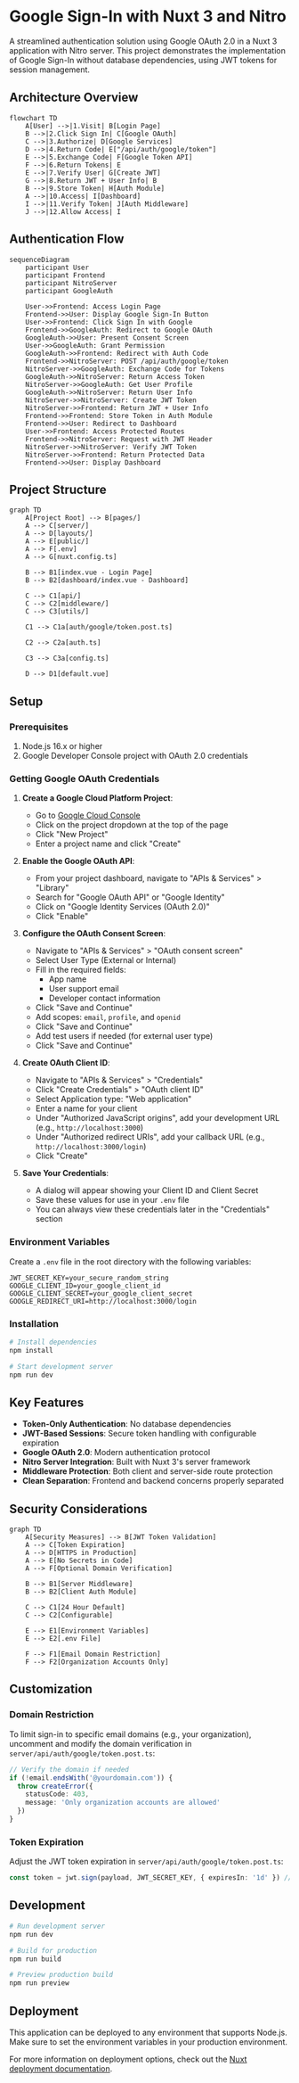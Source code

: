 # Google Sign-In with Nuxt 3 and Nitro

A streamlined authentication solution using Google OAuth 2.0 in a Nuxt 3 application with Nitro server. This project demonstrates the implementation of Google Sign-In without database dependencies, using JWT tokens for session management.

## Architecture Overview

```mermaid
flowchart TD
    A[User] -->|1.Visit| B[Login Page]
    B -->|2.Click Sign In| C[Google OAuth]
    C -->|3.Authorize| D[Google Services]
    D -->|4.Return Code| E["/api/auth/google/token"]
    E -->|5.Exchange Code| F[Google Token API]
    F -->|6.Return Tokens| E
    E -->|7.Verify User| G[Create JWT]
    G -->|8.Return JWT + User Info| B
    B -->|9.Store Token| H[Auth Module]
    A -->|10.Access| I[Dashboard]
    I -->|11.Verify Token| J[Auth Middleware]
    J -->|12.Allow Access| I
```

## Authentication Flow

```mermaid
sequenceDiagram
    participant User
    participant Frontend
    participant NitroServer
    participant GoogleAuth
    
    User->>Frontend: Access Login Page
    Frontend->>User: Display Google Sign-In Button
    User->>Frontend: Click Sign In with Google
    Frontend->>GoogleAuth: Redirect to Google OAuth
    GoogleAuth->>User: Present Consent Screen
    User->>GoogleAuth: Grant Permission
    GoogleAuth->>Frontend: Redirect with Auth Code
    Frontend->>NitroServer: POST /api/auth/google/token
    NitroServer->>GoogleAuth: Exchange Code for Tokens
    GoogleAuth->>NitroServer: Return Access Token
    NitroServer->>GoogleAuth: Get User Profile
    GoogleAuth->>NitroServer: Return User Info
    NitroServer->>NitroServer: Create JWT Token
    NitroServer->>Frontend: Return JWT + User Info
    Frontend->>Frontend: Store Token in Auth Module
    Frontend->>User: Redirect to Dashboard
    User->>Frontend: Access Protected Routes
    Frontend->>NitroServer: Request with JWT Header
    NitroServer->>NitroServer: Verify JWT Token
    NitroServer->>Frontend: Return Protected Data
    Frontend->>User: Display Dashboard
```

## Project Structure

```mermaid
graph TD
    A[Project Root] --> B[pages/]
    A --> C[server/]
    A --> D[layouts/]
    A --> E[public/]
    A --> F[.env]
    A --> G[nuxt.config.ts]
    
    B --> B1[index.vue - Login Page]
    B --> B2[dashboard/index.vue - Dashboard]
    
    C --> C1[api/]
    C --> C2[middleware/]
    C --> C3[utils/]
    
    C1 --> C1a[auth/google/token.post.ts]
    
    C2 --> C2a[auth.ts]
    
    C3 --> C3a[config.ts]
    
    D --> D1[default.vue]
```

## Setup

### Prerequisites

1. Node.js 16.x or higher
2. Google Developer Console project with OAuth 2.0 credentials

### Getting Google OAuth Credentials

1. **Create a Google Cloud Platform Project**:
   - Go to [Google Cloud Console](https://console.cloud.google.com/)
   - Click on the project dropdown at the top of the page
   - Click "New Project"
   - Enter a project name and click "Create"

2. **Enable the Google OAuth API**:
   - From your project dashboard, navigate to "APIs & Services" > "Library"
   - Search for "Google OAuth API" or "Google Identity"
   - Click on "Google Identity Services (OAuth 2.0)"
   - Click "Enable"

3. **Configure the OAuth Consent Screen**:
   - Navigate to "APIs & Services" > "OAuth consent screen"
   - Select User Type (External or Internal)
   - Fill in the required fields:
     - App name
     - User support email
     - Developer contact information
   - Click "Save and Continue"
   - Add scopes: `email`, `profile`, and `openid`
   - Click "Save and Continue"
   - Add test users if needed (for external user type)
   - Click "Save and Continue"

4. **Create OAuth Client ID**:
   - Navigate to "APIs & Services" > "Credentials"
   - Click "Create Credentials" > "OAuth client ID"
   - Select Application type: "Web application"
   - Enter a name for your client
   - Under "Authorized JavaScript origins", add your development URL (e.g., `http://localhost:3000`)
   - Under "Authorized redirect URIs", add your callback URL (e.g., `http://localhost:3000/login`)
   - Click "Create"

5. **Save Your Credentials**:
   - A dialog will appear showing your Client ID and Client Secret
   - Save these values for use in your `.env` file
   - You can always view these credentials later in the "Credentials" section

### Environment Variables

Create a `.env` file in the root directory with the following variables:

```env
JWT_SECRET_KEY=your_secure_random_string
GOOGLE_CLIENT_ID=your_google_client_id
GOOGLE_CLIENT_SECRET=your_google_client_secret
GOOGLE_REDIRECT_URI=http://localhost:3000/login
```

### Installation

```bash
# Install dependencies
npm install

# Start development server
npm run dev
```

## Key Features

- **Token-Only Authentication**: No database dependencies
- **JWT-Based Sessions**: Secure token handling with configurable expiration
- **Google OAuth 2.0**: Modern authentication protocol
- **Nitro Server Integration**: Built with Nuxt 3's server framework
- **Middleware Protection**: Both client and server-side route protection
- **Clean Separation**: Frontend and backend concerns properly separated

## Security Considerations

```mermaid
graph TD
    A[Security Measures] --> B[JWT Token Validation]
    A --> C[Token Expiration]
    A --> D[HTTPS in Production]
    A --> E[No Secrets in Code]
    A --> F[Optional Domain Verification]
    
    B --> B1[Server Middleware]
    B --> B2[Client Auth Module]
    
    C --> C1[24 Hour Default]
    C --> C2[Configurable]
    
    E --> E1[Environment Variables]
    E --> E2[.env File]
    
    F --> F1[Email Domain Restriction]
    F --> F2[Organization Accounts Only]
```

## Customization

### Domain Restriction

To limit sign-in to specific email domains (e.g., your organization), uncomment and modify the domain verification in `server/api/auth/google/token.post.ts`:

```typescript
// Verify the domain if needed
if (!email.endsWith('@yourdomain.com')) {
  throw createError({
    statusCode: 403,
    message: 'Only organization accounts are allowed'
  })
}
```

### Token Expiration

Adjust the JWT token expiration in `server/api/auth/google/token.post.ts`:

```typescript
const token = jwt.sign(payload, JWT_SECRET_KEY, { expiresIn: '1d' }) // Change to desired duration
```

## Development

```bash
# Run development server
npm run dev

# Build for production
npm run build

# Preview production build
npm run preview
```

## Deployment

This application can be deployed to any environment that supports Node.js. Make sure to set the environment variables in your production environment.

For more information on deployment options, check out the [Nuxt deployment documentation](https://nuxt.com/docs/getting-started/deployment).
